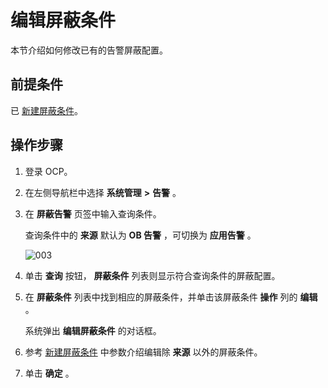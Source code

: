 编辑屏蔽条件 
===========================

本节介绍如何修改已有的告警屏蔽配置。

前提条件 
-------------------------

已 [新建屏蔽条件](../9.use-alert-management/14.new-shielding-conditions.md)。

操作步骤 
-------------------------

1. 登录 OCP。

   

2. 在左侧导航栏中选择 **系统管理** **\>** **告警** 。

   

3. 在 **屏蔽告警** 页签中输入查询条件。

   查询条件中的 **来源** 默认为 **OB 告警** ，可切换为 **应用告警** 。
   
   ![003](https://help-static-aliyun-doc.aliyuncs.com/assets/img/zh-CN/4429060261/p271386.png)
   

4. 单击 **查询** 按钮， **屏蔽条件** 列表则显示符合查询条件的屏蔽配置。

   

5. 在 **屏蔽条件** 列表中找到相应的屏蔽条件，并单击该屏蔽条件 **操作** 列的 **编辑** 。

   系统弹出 **编辑屏蔽条件** 的对话框。
   

6. 参考 [新建屏蔽条件](../9.use-alert-management/14.new-shielding-conditions.md) 中参数介绍编辑除 **来源** 以外的屏蔽条件。

   

7. 单击 **确定** 。

   



